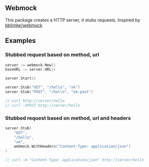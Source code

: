 ## Webmock

This package creates a HTTP server, it stubs requests. Inspired by [bblimke/webmock](https://github.com/bblimke/webmock)

## Examples

### Stubbed request based on method, url

```go
server := webmock.New()
baseURL := server.URL()

server.Start()

server.Stub("GET", "/hello", "ok")
server.Stub("POST", "/hello", "ok-post")

// curl http://server/hello
// curl -XPOST http://server/hello
```

### Stubbed request based on method, url and headers

```go
server.Stub(
    "GET",
    "/hello",
    "ok",
    webmock.WithHeaders("Content-Type: application/json")
)

// curl -H "Content-Type: application/json" http://server/hello
```

### 

